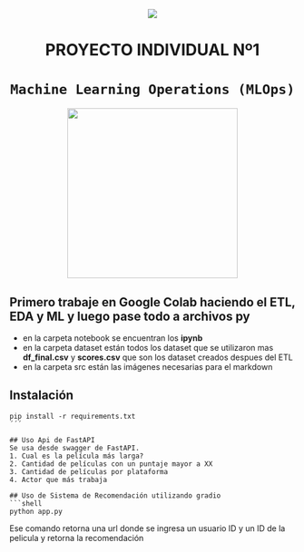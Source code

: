 <p align=center><img src=https://d31uz8lwfmyn8g.cloudfront.net/Assets/logo-henry-white-lg.png><p>

# <h1 align=center> **PROYECTO INDIVIDUAL Nº1** </h1>

# <h1 align=center>**`Machine Learning Operations (MLOps)`**</h1>

<p align="center">
<img src="https://user-images.githubusercontent.com/67664604/217914153-1eb00e25-ac08-4dfa-aaf8-53c09038f082.png"  height=300>
</p>

## Primero trabaje en **Google Colab** haciendo el **ETL, EDA y ML** y luego pase todo a archivos **py**
- en la carpeta notebook se encuentran los **ipynb**
- en la carpeta dataset están todos los dataset que se utilizaron mas **df_final.csv** y **scores.csv** que son los dataset creados despues del ETL
- en la carpeta src están las imágenes necesarias para el markdown

## Instalación
```shell
pip install -r requirements.txt
´´´

## Uso Api de FastAPI
Se usa desde swagger de FastAPI.
1. Cual es la película más larga?
2. Cantidad de películas con un puntaje mayor a XX
3. Cantidad de películas por plataforma
4. Actor que más trabaja

## Uso de Sistema de Recomendación utilizando gradio
```shell
python app.py
```
Ese comando retorna una url donde se ingresa un usuario ID y un ID de la pelicula y retorna la recomendación


